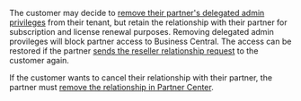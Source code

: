 
The customer may decide to [remove their partner's delegated admin privileges](/partner-center/customers-revoke-admin-privileges#customers-can-manage-a-partners-delegated-admin-privileges) from their tenant, but retain the relationship with their partner for subscription and license renewal purposes. Removing delegated admin provileges will block partner access to Business Central. The access can be restored if the partner [sends the reseller relationship request](/partner-center/request-a-relationship-with-a-customer) to the customer again.  

If the customer wants to cancel their relationship with their partner, the partner must [remove the relationship in Partner Center](/partner-center/remove-a-relationship).  
